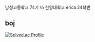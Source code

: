 

## 
남성고등학교 74기 \n
한양대학교 erica 24학번

## boj
   [![Solved.ac Profile](http://mazassumnida.wtf/api/v2/generate_badge?boj=hi385790)](https://solved.ac/hi385790)
